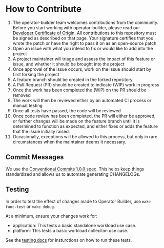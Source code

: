 # How to Contribute
1. The operator-builder team welcomes contributions from the community.  Before you start working with operator-builder, please read our [Developer Certificate of Origin](https://cla.vmware.com/dco).  All contributions to this repository must be signed as described on that page.  Your signature certifies that you wrote the patch or have the right to pass it on as an open-source patch.
1. Open an issue with what you intend to fix or would like to add into the project
1. A project maintainer will triage and assess the impact of this feature or issue, and whether it should be brought into the project
1. Once approval of the issue occurs, work on the issue should start by first forking the project
1. A feature branch should be created in the forked repository
1. A Pull Request (PR) should be created to indicate (WIP) work in progress
1. Once the work has been completed the (WIP) on the PR should be removed
1. The work will then be reviewed either by an automated CI process or manual testing
1. Once all tests have passed, the code will be reviewed
1. Once code review has been completed, the PR will either be approved, or further changes will be made on the feature branch until it is determined to function as expected, and either fixes or adds the feature that the issue initially raised.
1. Occasionally, exceptions will be allowed to this process, but only in rare circumstances when the maintainer deems it necessary.

## Commit Messages

We use the [Conventional Commits 1.0.0
spec](https://www.conventionalcommits.org/en/v1.0.0/).  This helps keep things
standardized and allows us to automate generating CHANGELOGs.

## Testing

In order to test the effect of changes made to Operator Builder, use `make
func-test` or `make debug`.

At a minimum, ensure your changes work for:
- application: This tests a basic standalone workload use case.
- platform: This tests a basic workload colleciton use case.

See the [testing docs](docs/testing.md) for insturctions on how to run these
tests.

